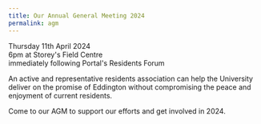 ```yaml
---
title: Our Annual General Meeting 2024
permalink: agm
---
```


Thursday 11th April 2024 <br>
6pm at Storey's Field Centre <br>
immediately following Portal's Residents Forum

An active and representative residents association can help the University deliver on the promise of Eddington without compromising the peace and enjoyment of current residents.

Come to our AGM to support our efforts and get involved in 2024.
